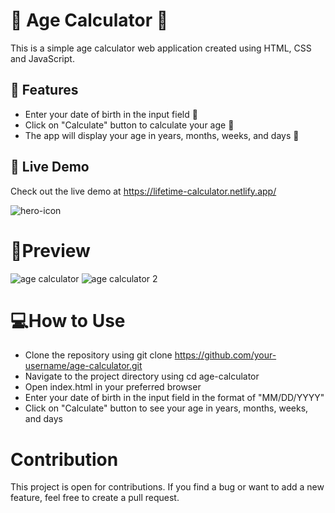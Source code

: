# 🎂 Age Calculator 🎉
This is a simple age calculator web application created using HTML, CSS and JavaScript.

## 🚀 Features
- Enter your date of birth in the input field 📅
- Click on "Calculate" button to calculate your age 🎁
- The app will display your age in years, months, weeks, and days 🎂

## 🔗 Live Demo
Check out the live demo at https://lifetime-calculator.netlify.app/

![hero-icon](https://user-images.githubusercontent.com/127433098/234951441-96941c09-7862-4b90-b3d7-4594a9035356.png)



# 📸Preview
![age calculator](https://user-images.githubusercontent.com/127433098/235342722-1be7afa7-4371-43c4-a8a9-91f874c2e58c.PNG)
![age calculator 2](https://user-images.githubusercontent.com/127433098/235342942-9fb821a4-480f-4cb8-8a23-4d1eda656170.PNG)

# 💻How to Use
 - Clone the repository using git clone https://github.com/your-username/age-calculator.git
- Navigate to the project directory using cd age-calculator
- Open index.html in your preferred browser
- Enter your date of birth in the input field in the format of "MM/DD/YYYY"
- Click on "Calculate" button to see your age in years, months, weeks, and days

# Contribution
This project is open for contributions. If you find a bug or want to add a new feature, feel free to create a pull request.
